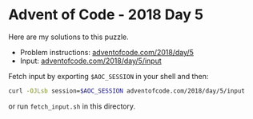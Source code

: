 # Advent of Code - 2018 Day 5
Here are my solutions to this puzzle.

* Problem instructions: [adventofcode.com/2018/day/5](https://adventofcode.com/2018/day/5)
* Input: [adventofcode.com/2018/day/5/input](https://adventofcode.com/2018/day/5/input)

Fetch input by exporting `$AOC_SESSION` in your shell and then:
```bash
curl -OJLsb session=$AOC_SESSION adventofcode.com/2018/day/5/input
```

or run `fetch_input.sh` in this directory.
